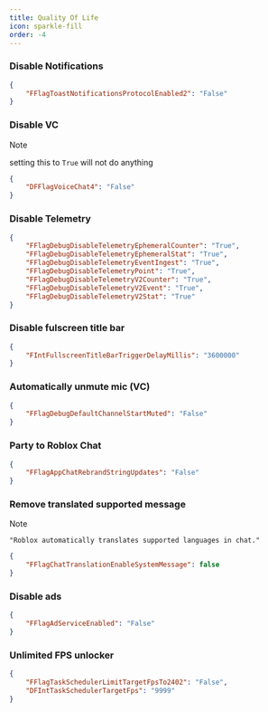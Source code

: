 ```yaml
---
title: Quality Of Life
icon: sparkle-fill
order: -4
---
```


### Disable Notifications
```json
{
    "FFlagToastNotificationsProtocolEnabled2": "False"
}
```
### Disable VC
> [!NOTE]
> setting this to `True` will not do anything
```json
{
    "DFFlagVoiceChat4": "False"
}
```
### Disable Telemetry
```json
{
    "FFlagDebugDisableTelemetryEphemeralCounter": "True",
    "FFlagDebugDisableTelemetryEphemeralStat": "True",
    "FFlagDebugDisableTelemetryEventIngest": "True",
    "FFlagDebugDisableTelemetryPoint": "True",
    "FFlagDebugDisableTelemetryV2Counter": "True",
    "FFlagDebugDisableTelemetryV2Event": "True",
    "FFlagDebugDisableTelemetryV2Stat": "True"
}
```
### Disable fulscreen title bar
```json
{
    "FIntFullscreenTitleBarTriggerDelayMillis": "3600000"
}
```
### Automatically unmute mic (VC)
```json
{
    "FFlagDebugDefaultChannelStartMuted": "False"
}
```
### Party to Roblox Chat
```json
{
    "FFlagAppChatRebrandStringUpdates": "False"
}
```
### Remove translated supported message
> [!NOTE]
> `"Roblox automatically translates supported languages in chat."`
```json
{
    "FFlagChatTranslationEnableSystemMessage": false
}
```
### Disable ads
```json
{
    "FFlagAdServiceEnabled": "False"
}
```
### Unlimited FPS unlocker
```json
{
    "FFlagTaskSchedulerLimitTargetFpsTo2402": "False",
    "DFIntTaskSchedulerTargetFps": "9999"
}
```
